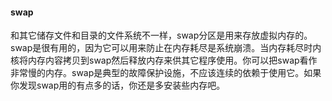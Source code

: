 #### swap

和其它储存文件和目录的文件系统不一样，swap分区是用来存放虚拟内存的。swap是很有用的，因为它可以用来防止在内存耗尽是系统崩溃。当内存耗尽时内核将内存内容拷贝到swap然后释放内存来供其它程序使用。你可以把swap看作非常慢的内存。swap是典型的故障保护设施，不应该连续的依赖于使用它。如果你发现swap用的有点多的话，你还是多安装些内存吧。
